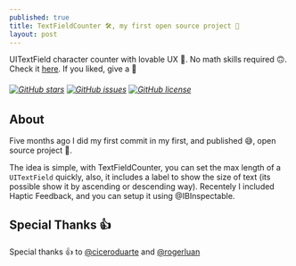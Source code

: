 ```yaml
---
published: true
title: TextFieldCounter 🛠, my first open source project 📢
layout: post
---
```


UITextField character counter with lovable UX 💖. No math skills required 🙃. Check it [here](https://github.com/serralvo/TextFieldCounter). If you liked, give a 🌟

###### [![GitHub stars](https://img.shields.io/github/stars/serralvo/TextFieldCounter.svg?style=social&label=Star)](http://github.com/serralvo/TextFieldCounter) [![GitHub issues](https://img.shields.io/github/issues/serralvo/TextFieldCounter.svg?style=social)](https://github.com/serralvo/TextFieldCounter/issues) [![GitHub license](https://img.shields.io/badge/license-MIT-blue.svg?style=social)](https://raw.githubusercontent.com/serralvo/TextFieldCounter/master/LICENSE)

## About

Five months ago I did my first commit in my first, and published 😅, open source project 🚀.

The idea is simple, with TextFieldCounter, you can set the max length of a `UITextField` quickly, also, it includes a label to show the size of text (its possible show it by ascending or descending way). Recentely I included Haptic Feedback, and you can setup it using @IBInspectable.

## Special Thanks 👍

Special thanks 👍 to [@ciceroduarte](https://github.com/ciceroduarte) and [@rogerluan](https://github.com/rogerluan)
